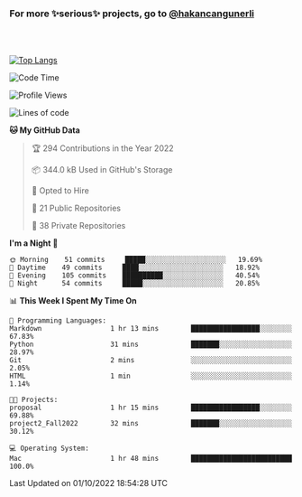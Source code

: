 ### For more ✨serious✨ projects, go to [@hakancangunerli](https://github.com/hakancangunerli)

<br>
<br>



[![Top Langs](https://github-readme-stats.vercel.app/api/top-langs/?username=63616e&layout=compact&hide=tex,html,shell,assembly,C&langs_count=6&exclude_repo=2015-csharp)](https://github.com/anuraghazra/github-readme-stats)


<!--START_SECTION:waka-->
![Code Time](http://img.shields.io/badge/Code%20Time-233%20hrs%2016%20mins-blue)

![Profile Views](http://img.shields.io/badge/Profile%20Views-0-blue)

![Lines of code](https://img.shields.io/badge/From%20Hello%20World%20I%27ve%20Written-251%20Thousand%20lines%20of%20code-blue)

**🐱 My GitHub Data** 

> 🏆 294 Contributions in the Year 2022
 > 
> 📦 344.0 kB Used in GitHub's Storage 
 > 
> 💼 Opted to Hire
 > 
> 📜 21 Public Repositories 
 > 
> 🔑 38 Private Repositories  
 > 
**I'm a Night 🦉** 

```text
🌞 Morning    51 commits     █████░░░░░░░░░░░░░░░░░░░░   19.69% 
🌆 Daytime    49 commits     ████░░░░░░░░░░░░░░░░░░░░░   18.92% 
🌃 Evening    105 commits    ██████████░░░░░░░░░░░░░░░   40.54% 
🌙 Night      54 commits     █████░░░░░░░░░░░░░░░░░░░░   20.85%

```


📊 **This Week I Spent My Time On** 

```text
💬 Programming Languages: 
Markdown                 1 hr 13 mins        █████████████████░░░░░░░░   67.83% 
Python                   31 mins             ███████░░░░░░░░░░░░░░░░░░   28.97% 
Git                      2 mins              ░░░░░░░░░░░░░░░░░░░░░░░░░   2.05% 
HTML                     1 min               ░░░░░░░░░░░░░░░░░░░░░░░░░   1.14%

🐱‍💻 Projects: 
proposal                 1 hr 15 mins        █████████████████░░░░░░░░   69.88% 
project2_Fall2022        32 mins             ███████░░░░░░░░░░░░░░░░░░   30.12%

💻 Operating System: 
Mac                      1 hr 48 mins        █████████████████████████   100.0%

```


 Last Updated on 01/10/2022 18:54:28 UTC
<!--END_SECTION:waka-->


